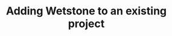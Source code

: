 ---
layout: default
title: Adding Wetstone to an existing project
nav_order: 2
parent: Getting Started
---